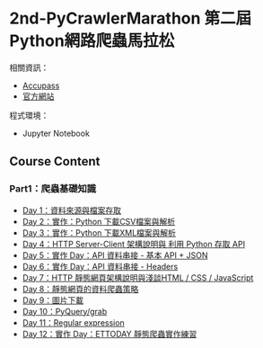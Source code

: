 # 2nd-PyCrawlerMarathon 第二屆Python網路爬蟲馬拉松

相關資訊：
* [Accupass](https://www.accupass.com/event/2001020953524232221550)
* [官方網站](https://pycrawler-2.cupoy.com/)

程式環境：
* Jupyter Notebook
## Course Content
### Part1：爬蟲基礎知識
* [Day 1：資料來源與檔案存取](https://github.com/chihsuanbjjh/2nd-PyCrawlerMarathon/blob/master/homework/Day001_HW.ipynb)
* [Day 2：實作：Python 下載CSV檔案與解析](https://github.com/chihsuanbjjh/2nd-PyCrawlerMarathon/blob/master/homework/Day002_HW.ipynb)
* [Day 3：實作：Python 下載XML檔案與解析](https://github.com/chihsuanbjjh/2nd-PyCrawlerMarathon/blob/master/homework/Day003_HW.ipynb)
* [Day 4：HTTP Server-Client 架構說明與 利用 Python 存取 API](https://github.com/chihsuanbjjh/2nd-PyCrawlerMarathon/blob/master/homework/Day004_HW.ipynb)
* [Day 5：實作 Day：API 資料串接 - 基本 API + JSON](https://github.com/chihsuanbjjh/2nd-PyCrawlerMarathon/blob/master/homework/Day005_HW.ipynb)
* [Day 6：實作 Day：API 資料串接 - Headers](https://github.com/chihsuanbjjh/2nd-PyCrawlerMarathon/blob/master/homework/Day006_HW.ipynb)
* [Day 7：HTTP 靜態網頁架構說明與淺談HTML / CSS / JavaScript](https://github.com/chihsuanbjjh/2nd-PyCrawlerMarathon/blob/master/homework/Day007_HW.ipynb)
* [Day 8：靜態網頁的資料爬蟲策略](https://github.com/chihsuanbjjh/2nd-PyCrawlerMarathon/blob/master/homework/Day008_HW.ipynb)
* [Day 9：圖片下載](https://github.com/chihsuanbjjh/2nd-PyCrawlerMarathon/blob/master/homework/Day009_HW.ipynb)
* [Day 10：PyQuery/grab](https://github.com/chihsuanbjjh/2nd-PyCrawlerMarathon/blob/master/homework/Day010_HW.ipynb)
* [Day 11：Regular expression](https://github.com/chihsuanbjjh/2nd-PyCrawlerMarathon/blob/master/homework/Day011_HW.ipynb)
* [Day 12：實作 Day：ETTODAY 靜態爬蟲實作練習](https://github.com/chihsuanbjjh/2nd-PyCrawlerMarathon/blob/master/homework/Day012_HW.ipynb)


